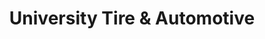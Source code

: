 ---
title: "University Tire & Automotive"
url: /athens/university-tire-and-automotive/
shop: car repair
---